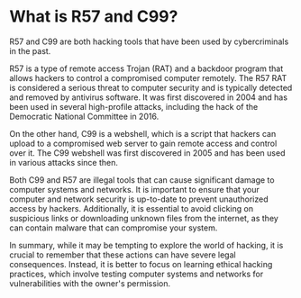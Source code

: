 # What is R57 and C99?

R57 and C99 are both hacking tools that have been used by cybercriminals in the past.

R57 is a type of remote access Trojan (RAT) and a backdoor program that allows hackers to control a compromised computer remotely. The R57 RAT is considered a serious threat to computer security and is typically detected and removed by antivirus software. It was first discovered in 2004 and has been used in several high-profile attacks, including the hack of the Democratic National Committee in 2016.

On the other hand, C99 is a webshell, which is a script that hackers can upload to a compromised web server to gain remote access and control over it. The C99 webshell was first discovered in 2005 and has been used in various attacks since then.

Both C99 and R57 are illegal tools that can cause significant damage to computer systems and networks. It is important to ensure that your computer and network security is up-to-date to prevent unauthorized access by hackers. Additionally, it is essential to avoid clicking on suspicious links or downloading unknown files from the internet, as they can contain malware that can compromise your system.

In summary, while it may be tempting to explore the world of hacking, it is crucial to remember that these actions can have severe legal consequences. Instead, it is better to focus on learning ethical hacking practices, which involve testing computer systems and networks for vulnerabilities with the owner's permission.
